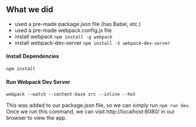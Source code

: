 ## What we did

* used a pre-made package.json file (has Babel, etc.)
* used a pre-made webpack.config.js file
* install webpack `npm install -g webpack`
* install webpack-dev-server `npm install -S webpack-dev-server`

#### Install Dependencies

`npm install`

#### Run Webpack Dev Server

`webpack --watch --content-base src --inline --hot`

This was added to our package.json file, so we can simply run `npm run dev`. Once we run this command, we can visit http://localhost:8080/ in our browser to view the app.

